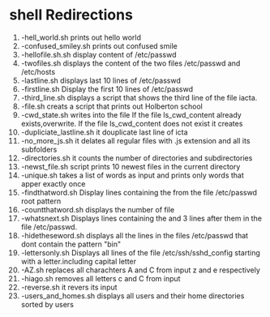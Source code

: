 **shell Redirections**
===============================
1. -hell_world.sh prints out hello world
2. -confused_smiley.sh prints out confused smile
3. -hellofile.sh.sh display content of /etc/passwd
4. -twofiles.sh displays the content of the two files /etc/passwd and /etc/hosts
5. -lastline.sh displays last 10 lines of /etc/passwd
6.  -firstline.sh Display the first 10 lines of /etc/passwd
7. -third_line.sh displays a script that shows the third line of the file iacta.
8. -file.sh creats a script that prints out Holberton school
9. -cwd_state.sh  writes into the file If the file ls_cwd_content already exists,overwrite. If the file ls_cwd_content does not exist it creates
10. -dupliciate_lastline.sh  it douplicate last line of icta
11. -no_more_js.sh it delates all regular files with .js extension and all its subfolders
12. -directories.sh it counts the number of directories and subdirectories
13. -newst_file.sh script prints 10 newest files in the current directory
14. -unique.sh takes a list of words as input and prints only words that apper exactly once
15. -findthatword.sh Display lines containing the  from the file /etc/passwd root pattern
16. -countthatword.sh displays the number of file
17. -whatsnext.sh Displays lines containing the  and 3 lines after them in the file /etc/passwd.
18. -hidetheseword.sh displays all the lines in the files /etc/passwd that dont contain the pattern "bin"
19. -lettersonly.sh Displays all lines of the file /etc/ssh/sshd_config starting with a letter.including capital letter
20. -AZ.sh replaces all charachters A and C from input z and e respectively
21. -hiago.sh removes all letters c and C from input
22. -reverse.sh it revers its input
23. -users_and_homes.sh displays all users and their home directories sorted by users